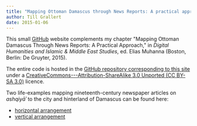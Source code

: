 ```yaml
---
title: "Mapping Ottoman Damascus through News Reports: A practical approach"
author: Till Grallert
date: 2015-01-06
---
```


This small [GitHub](https://www.github.com) website complements my chapter "Mapping Ottoman Damascus Through News Reports: A Practical Approach," in *Digital Humanities and Islamic & Middle East Studies*, ed. Elias Muhanna (Boston, Berlin: De Gruyter, 2015).

The entire code is hosted in the [GitHub repository corresponding to this site](https://github.com/tillgrallert/MappingOttomanDamascus2014) under a [CreativeCommons---Attribution-ShareAlike 3.0 Unported (CC BY-SA 3.0)](http://creativecommons.org/licenses/by-sa/3.0/) licence.

Two life-examples mapping nineteenth-century newspaper articles on *ashqiyāʾ* to the city and hinterland of Damascus can be found here:

- [horizontal arrangement](http://tillgrallert.github.io/MappingOttomanDamascus2014/html/simileMapTableH-ashqiya.html)
- [vertical arrangement](http://tillgrallert.github.io/MappingOttomanDamascus2014/html/simileMapTableV-ashqiya.html)